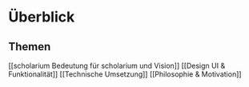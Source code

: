 # Überblick

## Themen

[[scholarium Bedeutung für scholarium und Vision]]
[[Design UI & Funktionalität]]
[[Technische Umsetzung]]
[[Philosophie & Motivation]]